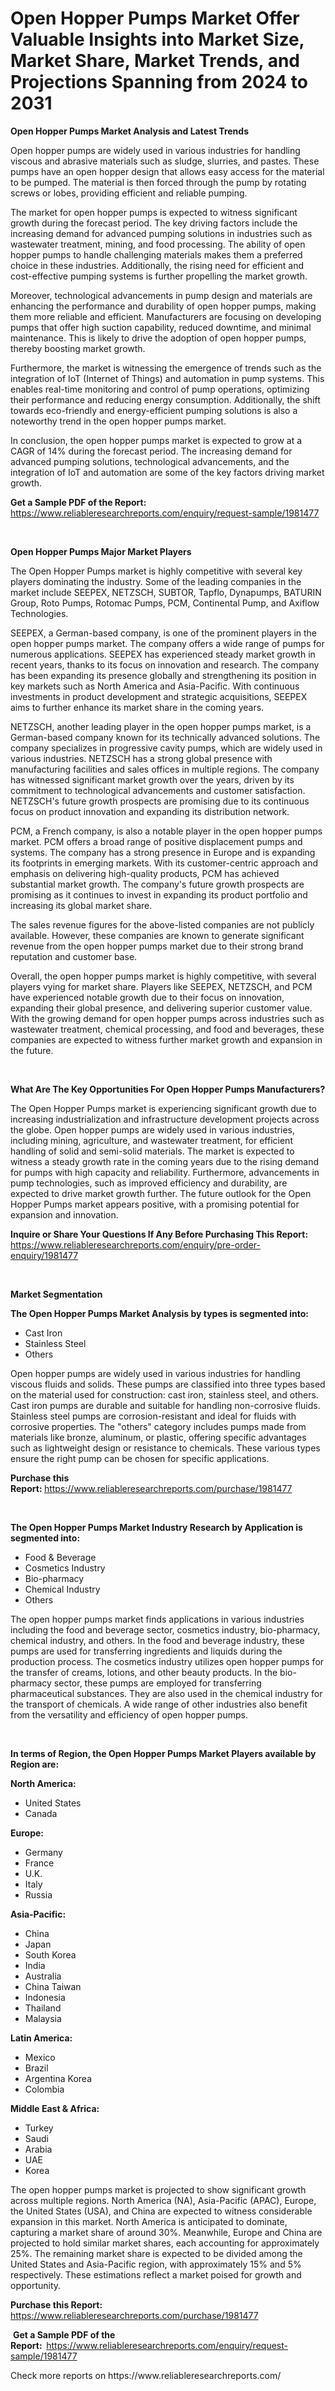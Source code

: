 <p><h1>Open Hopper Pumps Market Offer Valuable Insights into Market Size, Market Share, Market Trends, and Projections Spanning from 2024 to 2031</h1></p><p><strong>Open Hopper Pumps Market Analysis and Latest Trends</strong></p>
<p><p>Open hopper pumps are widely used in various industries for handling viscous and abrasive materials such as sludge, slurries, and pastes. These pumps have an open hopper design that allows easy access for the material to be pumped. The material is then forced through the pump by rotating screws or lobes, providing efficient and reliable pumping.</p><p>The market for open hopper pumps is expected to witness significant growth during the forecast period. The key driving factors include the increasing demand for advanced pumping solutions in industries such as wastewater treatment, mining, and food processing. The ability of open hopper pumps to handle challenging materials makes them a preferred choice in these industries. Additionally, the rising need for efficient and cost-effective pumping systems is further propelling the market growth.</p><p>Moreover, technological advancements in pump design and materials are enhancing the performance and durability of open hopper pumps, making them more reliable and efficient. Manufacturers are focusing on developing pumps that offer high suction capability, reduced downtime, and minimal maintenance. This is likely to drive the adoption of open hopper pumps, thereby boosting market growth.</p><p>Furthermore, the market is witnessing the emergence of trends such as the integration of IoT (Internet of Things) and automation in pump systems. This enables real-time monitoring and control of pump operations, optimizing their performance and reducing energy consumption. Additionally, the shift towards eco-friendly and energy-efficient pumping solutions is also a noteworthy trend in the open hopper pumps market.</p><p>In conclusion, the open hopper pumps market is expected to grow at a CAGR of 14% during the forecast period. The increasing demand for advanced pumping solutions, technological advancements, and the integration of IoT and automation are some of the key factors driving market growth.</p></p>
<p><strong>Get a Sample PDF of the Report:&nbsp;</strong> <a href="https://www.reliableresearchreports.com/enquiry/request-sample/1981477">https://www.reliableresearchreports.com/enquiry/request-sample/1981477</a></p>
<p>&nbsp;</p>
<p><strong>Open Hopper Pumps Major Market Players</strong></p>
<p><p>The Open Hopper Pumps market is highly competitive with several key players dominating the industry. Some of the leading companies in the market include SEEPEX, NETZSCH, SUBTOR, Tapflo, Dynapumps, BATURIN Group, Roto Pumps, Rotomac Pumps, PCM, Continental Pump, and Axiflow Technologies.</p><p>SEEPEX, a German-based company, is one of the prominent players in the open hopper pumps market. The company offers a wide range of pumps for numerous applications. SEEPEX has experienced steady market growth in recent years, thanks to its focus on innovation and research. The company has been expanding its presence globally and strengthening its position in key markets such as North America and Asia-Pacific. With continuous investments in product development and strategic acquisitions, SEEPEX aims to further enhance its market share in the coming years.</p><p>NETZSCH, another leading player in the open hopper pumps market, is a German-based company known for its technically advanced solutions. The company specializes in progressive cavity pumps, which are widely used in various industries. NETZSCH has a strong global presence with manufacturing facilities and sales offices in multiple regions. The company has witnessed significant market growth over the years, driven by its commitment to technological advancements and customer satisfaction. NETZSCH's future growth prospects are promising due to its continuous focus on product innovation and expanding its distribution network.</p><p>PCM, a French company, is also a notable player in the open hopper pumps market. PCM offers a broad range of positive displacement pumps and systems. The company has a strong presence in Europe and is expanding its footprints in emerging markets. With its customer-centric approach and emphasis on delivering high-quality products, PCM has achieved substantial market growth. The company's future growth prospects are promising as it continues to invest in expanding its product portfolio and increasing its global market share.</p><p>The sales revenue figures for the above-listed companies are not publicly available. However, these companies are known to generate significant revenue from the open hopper pumps market due to their strong brand reputation and customer base.</p><p>Overall, the open hopper pumps market is highly competitive, with several players vying for market share. Players like SEEPEX, NETZSCH, and PCM have experienced notable growth due to their focus on innovation, expanding their global presence, and delivering superior customer value. With the growing demand for open hopper pumps across industries such as wastewater treatment, chemical processing, and food and beverages, these companies are expected to witness further market growth and expansion in the future.</p></p>
<p>&nbsp;</p>
<p><strong>What Are The Key Opportunities For Open Hopper Pumps Manufacturers?</strong></p>
<p><p>The Open Hopper Pumps market is experiencing significant growth due to increasing industrialization and infrastructure development projects across the globe. Open hopper pumps are widely used in various industries, including mining, agriculture, and wastewater treatment, for efficient handling of solid and semi-solid materials. The market is expected to witness a steady growth rate in the coming years due to the rising demand for pumps with high capacity and reliability. Furthermore, advancements in pump technologies, such as improved efficiency and durability, are expected to drive market growth further. The future outlook for the Open Hopper Pumps market appears positive, with a promising potential for expansion and innovation.</p></p>
<p><strong>Inquire or Share Your Questions If Any Before Purchasing This Report:</strong> <a href="https://www.reliableresearchreports.com/enquiry/pre-order-enquiry/1981477">https://www.reliableresearchreports.com/enquiry/pre-order-enquiry/1981477</a></p>
<p>&nbsp;</p>
<p><strong>Market Segmentation</strong></p>
<p><strong>The Open Hopper Pumps Market Analysis by types is segmented into:</strong></p>
<p><ul><li>Cast Iron</li><li>Stainless Steel</li><li>Others</li></ul></p>
<p><p>Open hopper pumps are widely used in various industries for handling viscous fluids and solids. These pumps are classified into three types based on the material used for construction: cast iron, stainless steel, and others. Cast iron pumps are durable and suitable for handling non-corrosive fluids. Stainless steel pumps are corrosion-resistant and ideal for fluids with corrosive properties. The "others" category includes pumps made from materials like bronze, aluminum, or plastic, offering specific advantages such as lightweight design or resistance to chemicals. These various types ensure the right pump can be chosen for specific applications.</p></p>
<p><strong>Purchase this Report:&nbsp;</strong><a href="https://www.reliableresearchreports.com/purchase/1981477">https://www.reliableresearchreports.com/purchase/1981477</a></p>
<p>&nbsp;</p>
<p><strong>The Open Hopper Pumps Market Industry Research by Application is segmented into:</strong></p>
<p><ul><li>Food & Beverage</li><li>Cosmetics Industry</li><li>Bio-pharmacy</li><li>Chemical Industry</li><li>Others</li></ul></p>
<p><p>The open hopper pumps market finds applications in various industries including the food and beverage sector, cosmetics industry, bio-pharmacy, chemical industry, and others. In the food and beverage industry, these pumps are used for transferring ingredients and liquids during the production process. The cosmetics industry utilizes open hopper pumps for the transfer of creams, lotions, and other beauty products. In the bio-pharmacy sector, these pumps are employed for transferring pharmaceutical substances. They are also used in the chemical industry for the transport of chemicals. A wide range of other industries also benefit from the versatility and efficiency of open hopper pumps.</p></p>
<p>&nbsp;</p>
<p><strong>In terms of Region, the Open Hopper Pumps Market Players available by Region are:</strong></p>
<p>
    <p> <strong> North America: </strong>
        <ul>
            <li>United States</li>
            <li>Canada</li>
        </ul>
        </p> 
    <p> <strong> Europe: </strong>
        <ul>
            <li>Germany</li>
            <li>France</li>
            <li>U.K.</li>
            <li>Italy</li>
            <li>Russia</li>
        </ul>
        </p> 
    <p> <strong> Asia-Pacific: </strong>
        <ul>
            <li>China</li>
            <li>Japan</li>
            <li>South Korea</li>
            <li>India</li>
            <li>Australia</li>
            <li>China Taiwan</li>
            <li>Indonesia</li>
            <li>Thailand</li>
            <li>Malaysia</li>
        </ul>
        </p> 
    <p> <strong> Latin America: </strong>
        <ul>
            <li>Mexico</li>
            <li>Brazil</li>
            <li>Argentina Korea</li>
            <li>Colombia</li>
        </ul>
        </p> 
    <p> <strong> Middle East & Africa: </strong>
        <ul>
            <li>Turkey</li>
            <li>Saudi</li>
            <li>Arabia</li>
            <li>UAE</li>
            <li>Korea</li>
        </ul>
    </p>
    </p>
<p><p>The open hopper pumps market is projected to show significant growth across multiple regions. North America (NA), Asia-Pacific (APAC), Europe, the United States (USA), and China are expected to witness considerable expansion in this market. North America is anticipated to dominate, capturing a market share of around 30%. Meanwhile, Europe and China are projected to hold similar market shares, each accounting for approximately 25%. The remaining market share is expected to be divided among the United States and Asia-Pacific region, with approximately 15% and 5% respectively. These estimations reflect a market poised for growth and opportunity.</p></p>
<p><strong>Purchase this Report: </strong><a href="https://www.reliableresearchreports.com/purchase/1981477">https://www.reliableresearchreports.com/purchase/1981477</a></p>
<p>&nbsp;<strong>Get a Sample PDF of the Report:&nbsp;&nbsp;</strong><a href="https://www.reliableresearchreports.com/enquiry/request-sample/1981477">https://www.reliableresearchreports.com/enquiry/request-sample/1981477</a></p>
<p><strong></strong></p>
<p>Check more reports on https://www.reliableresearchreports.com/</p>